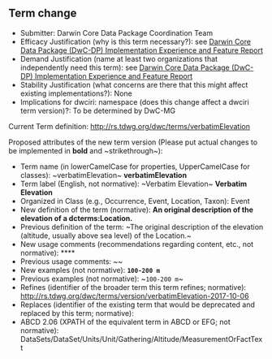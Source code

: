 ## Term change

* Submitter: Darwin Core Data Package Coordination Team
* Efficacy Justification (why is this term necessary?): see [Darwin Core Data Package (DwC-DP) Implementation Experience and Feature Report](https://gbif.github.io/dwc-dp/docs/dwc_dp_implementation_feature_reports.pdf)
* Demand Justification (name at least two organizations that independently need this term): see [Darwin Core Data Package (DwC-DP) Implementation Experience and Feature Report](https://gbif.github.io/dwc-dp/docs/dwc_dp_implementation_feature_reports.pdf)
* Stability Justification (what concerns are there that this might affect existing implementations?): None
* Implications for dwciri: namespace (does this change affect a dwciri term version)?: To be determined by DwC-MG

Current Term definition: http://rs.tdwg.org/dwc/terms/verbatimElevation

Proposed attributes of the new term version (Please put actual changes to be implemented in **bold** and ~strikethrough~):

* Term name (in lowerCamelCase for properties, UpperCamelCase for classes): ~verbatimElevation~ **verbatimElevation**
* Term label (English, not normative): ~Verbatim Elevation~ **Verbatim Elevation**
* Organized in Class (e.g., Occurrence, Event, Location, Taxon): Event
* New definition of the term (normative): **An original description of the elevation of a dcterms:Location.**
* Previous definition of the term: ~The original description of the elevation (altitude, usually above sea level) of the Location.~
* New usage comments (recommendations regarding content, etc., not normative): **** 
* Previous usage comments: ~~
* New examples (not normative): **`100-200 m`**
* Previous examples (not normative): ~`100-200 m`~
* Refines (identifier of the broader term this term refines; normative): http://rs.tdwg.org/dwc/terms/version/verbatimElevation-2017-10-06
* Replaces (identifier of the existing term that would be deprecated and replaced by this term; normative): 
* ABCD 2.06 (XPATH of the equivalent term in ABCD or EFG; not normative): DataSets/DataSet/Units/Unit/Gathering/Altitude/MeasurementOrFactText
